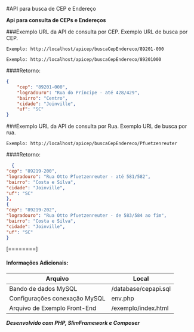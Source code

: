 #API para busca de CEP e Endereço

**Api para consulta de CEPs e Endereços**






###Exemplo URL da API de consulta por CEP.
Exemplo URL de busca por CEP.

`Exemplo: http://localhost/apicep/buscaCepEndereco/89201-000`

`Exemplo: http://localhost/apicep/buscaCepEndereco/89201000`

####Retorno:
```json
{
    "cep": "89201-000",
    "logradouro": "Rua do Príncipe - até 428/429",
    "bairro": "Centro",
    "cidade": "Joinville",
    "uf": "SC"
}
```

###Exemplo URL da API de consulta por Rua.
Exemplo URL de busca por rua.

`Exemplo: http://localhost/apicep/buscaCepEndereco/Pfuetzenreuter`


####Retorno:
```json
  {
"cep": "89219-200",
"logradouro": "Rua Otto Pfuetzenreuter - até 581/582",
"bairro": "Costa e Silva",
"cidade": "Joinville",
"uf": "SC"
},
{
"cep": "89219-202",
"logradouro": "Rua Otto Pfuetzenreuter - de 583/584 ao fim",
"bairro": "Costa e Silva",
"cidade": "Joinville",
"uf": "SC"
}
```



[========]



#### **Informações Adicionais:**

|  Arquivo | Local  |
| ------------ | ------------ |
| Bando de dados MySQL  | /database/cepapi.sql  |
| Configurações conexação MySQL  | env.php  |
| Arquivo de Exemplo Front-End  | /exemplo/index.html  |

***Desenvolvido com PHP, SlimFramework e Composer***


